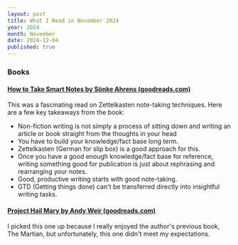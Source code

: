 ```yaml
---
layout: post
title: What I Read in November 2024
year: 2024
month: November
date: 2024-12-04
published: true
---
```


### Books

#### [How to Take Smart Notes by Sönke Ahrens (goodreads.com)](https://www.goodreads.com/book/show/34507927-how-to-take-smart-notes)

This was a fascinating read on Zettelkasten note-taking techniques. Here are a few key takeaways from the book:

* Non-fiction writing is not simply a process of sitting down and writing an article or book straight from the thoughts in your head
* You have to build your knowledge/fact base long term.
* Zettelkasten (German for slip box) is a good approach for this.
* Once you have a good enough knowledge/fact base for reference, writing something good for publication is just about rephrasing and rearranging your notes.
* Good, productive writing starts with good note-taking.
* GTD (Getting things done) can't be transferred directly into insightful writing tasks.

#### [Project Hail Mary by Andy Weir (goodreads.com)](https://www.goodreads.com/book/show/54493401-project-hail-mary)

I picked this one up because I really enjoyed the author's previous book, The Martian, but unfortunately, this one didn't meet my expectations.


